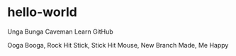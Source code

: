 # hello-world
Unga Bunga Caveman Learn GitHub

Ooga Booga, Rock Hit Stick, Stick Hit Mouse, New Branch Made, Me Happy
